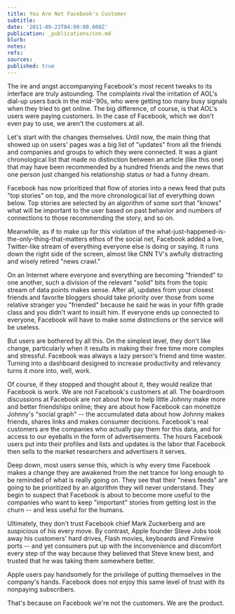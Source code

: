 ```yaml
---
title: You Are Not Facebook's Customer
subtitle: 
date: '2011-09-23T04:00:00.000Z'
publication: _publications/cnn.md
blurb: 
notes: 
refs: 
sources: 
published: true
---
```

The ire and angst accompanying Facebook's most recent tweaks to its interface are truly astounding. The complaints rival the irritation of AOL's dial-up users back in the mid-'90s, who were getting too many busy signals when they tried to get online. The big difference, of course, is that AOL's users were paying customers. In the case of Facebook, which we don't even pay to use, we aren't the customers at all.

Let's start with the changes themselves. Until now, the main thing that showed up on users' pages was a big list of "updates" from all the friends and companies and groups to which they were connected. It was a giant chronological list that made no distinction between an article (like this one) that may have been recommended by a hundred friends and the news that one person just changed his relationship status or had a funny dream.

Facebook has now prioritized that flow of stories into a news feed that puts "top stories" on top, and the more chronological list of everything down below. Top stories are selected by an algorithm of some sort that "knows" what will be important to the user based on past behavior and numbers of connections to those recommending the story, and so on.

Meanwhile, as if to make up for this violation of the what-just-happened-is-the-only-thing-that-matters ethos of the social net, Facebook added a live, Twitter-like stream of everything everyone else is doing or saying. It runs down the right side of the screen, almost like CNN TV's awfully distracting and wisely retired "news crawl."

On an Internet where everyone and everything are becoming "friended" to one another, such a division of the relevant "solid" bits from the topic stream of data points makes sense. After all, updates from your closest friends and favorite bloggers should take priority over those from some relative stranger you "friended" because he said he was in your fifth grade class and you didn't want to insult him. If everyone ends up connected to everyone, Facebook will have to make some distinctions or the service will be useless.

But users are bothered by all this. On the simplest level, they don't like change, particularly when it results in making their free time more complex and stressful. Facebook was always a lazy person's friend and time waster. Turning into a dashboard designed to increase productivity and relevancy turns it more into, well, work.

Of course, if they stopped and thought about it, they would realize that Facebook is work. We are not Facebook's customers at all. The boardroom discussions at Facebook are not about how to help little Johnny make more and better friendships online; they are about how Facebook can monetize Johnny's "social graph" -- the accumulated data about how Johnny makes friends, shares links and makes consumer decisions. Facebook's real customers are the companies who actually pay them for this data, and for access to our eyeballs in the form of advertisements. The hours Facebook users put into their profiles and lists and updates is the labor that Facebook then sells to the market researchers and advertisers it serves.

Deep down, most users sense this, which is why every time Facebook makes a change they are awakened from the net trance for long enough to be reminded of what is really going on. They see that their "news feeds" are going to be prioritized by an algorithm they will never understand. They begin to suspect that Facebook is about to become more useful to the companies who want to keep "important" stories from getting lost in the churn -- and less useful for the humans.

Ultimately, they don't trust Facebook chief Mark Zuckerberg and are suspicious of his every move. By contrast, Apple founder Steve Jobs took away his customers' hard drives, Flash movies, keyboards and Firewire ports -- and yet consumers put up with the inconvenience and discomfort every step of the way because they believed that Steve knew best, and trusted that he was taking them somewhere better.

Apple users pay handsomely for the privilege of putting themselves in the company's hands. Facebook does not enjoy this same level of trust with its nonpaying subscribers.

That's because on Facebook we're not the customers. We are the product.
